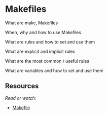 Makefiles
============

What are make, Makefiles

When, why and how to use Makefiles

What are rules and how to set and use them

What are explicit and implicit rules

What are the most common / useful rules

What are variables and how to set and use them

Resources
----------

*Read or watch:*

* [Makefile](https://www.google.com/search?q=makefile)
